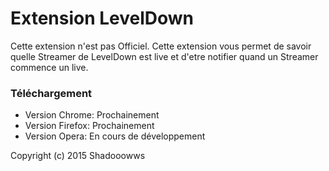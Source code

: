 ﻿# Extension LevelDown
Cette extension n'est pas Officiel.
Cette extension vous permet de savoir quelle Streamer de LevelDown est live et d'etre notifier quand un Streamer commence un live.
### Téléchargement
* Version Chrome: Prochainement
* Version Firefox: Prochainement
* Version Opera: En cours de développement

Copyright (c) 2015 Shadooowws